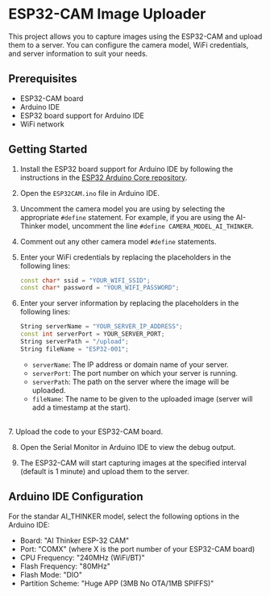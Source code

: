 # ESP32-CAM Image Uploader

This project allows you to capture images using the ESP32-CAM and upload them to a server. You can configure the camera model, WiFi credentials, and server information to suit your needs.

## Prerequisites

- ESP32-CAM board
- Arduino IDE
- ESP32 board support for Arduino IDE
- WiFi network

## Getting Started

1. Install the ESP32 board support for Arduino IDE by following the instructions in the [ESP32 Arduino Core repository](https://github.com/espressif/arduino-esp32).

2. Open the `ESP32CAM.ino` file in Arduino IDE.

3. Uncomment the camera model you are using by selecting the appropriate `#define` statement. For example, if you are using the AI-Thinker model, uncomment the line `#define CAMERA_MODEL_AI_THINKER`.

4. Comment out any other camera model `#define` statements.

5. Enter your WiFi credentials by replacing the placeholders in the following lines:

   ```cpp
   const char* ssid = "YOUR_WIFI_SSID";
   const char* password = "YOUR_WIFI_PASSWORD";
   ```

6. Enter your server information by replacing the placeholders in the following lines:

   ```cpp
   String serverName = "YOUR_SERVER_IP_ADDRESS";
   const int serverPort = YOUR_SERVER_PORT;
   String serverPath = "/upload";
   String fileName = "ESP32-001";
   ```

   - `serverName`: The IP address or domain name of your server.
   - `serverPort`: The port number on which your server is running.
   - `serverPath`: The path on the server where the image will be uploaded.
   - `fileName`: The name to be given to the uploaded image (server will add a timestamp at the start).

<br>
7. Upload the code to your ESP32-CAM board.

8. Open the Serial Monitor in Arduino IDE to view the debug output.

9. The ESP32-CAM will start capturing images at the specified interval (default is 1 minute) and upload them to the server.

## Arduino IDE Configuration

For the standar AI_THINKER model, select the following options in the Arduino IDE:

- Board: "AI Thinker ESP-32 CAM"
- Port: "COMX" (where X is the port number of your ESP32-CAM board)
- CPU Frequency: "240MHz (WiFi/BT)"
- Flash Frequency: "80MHz"
- Flash Mode: "DIO"
- Partition Scheme: "Huge APP (3MB No OTA/1MB SPIFFS)"
